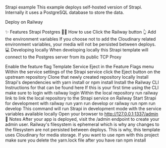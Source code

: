 Strapi example
This example deploys self-hosted version of Strapi. Internally it uses a PostgreSQL database to store the data.

Deploy on Railway

✨ Features
Strapi
Postgres
💁‍♀️ How to use
Click the Railway button 👆
Add the environment variables
If you choose not to add the Cloudinary related environment variables, your media will not be persisted between deploys.
💻 Developing locally
When developing locally this Strapi template will connect to the Postgres server from its public TCP Proxy

Enable the feature flag Template Service Eject in the Feature Flags menu
Within the service settings of the Strapi service click the Eject button on the upstream repository
Clone that newly created repository locally
Install Strapi's dependencies with yarn install or npm install
Install the Railway CLI
Instructions for that can be found here
If this is your first time using the CLI make sure to login with railway login
Within the local repository run railway link to link the local repository to the Strapi service on Railway
Start Strapi for development with railway run yarn run develop or railway run npm run develop
This command will run Strapi in development mode with the service variables available locally
Open your browser to http://127.0.0.1:1337/admin
📝 Notes
After your app is deployed, visit the /admin endpoint to create your admin user.
Railway's filesystem is ephemeral which is why any changes to the filesystem are not persisted between deploys. This is why, this template uses Cloudinary for media storage.
If you want to use npm with this project make sure you delete the yarn.lock file after you have ran npm install
